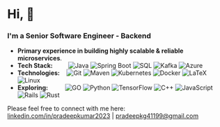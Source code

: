 # Hi, 👋

### I'm a Senior Software Engineer - Backend
- **Primary experience in building highly scalable & reliable microservices**.
- **Tech Stack:** $~~~~~~~~$![Java](https://img.shields.io/badge/Java-ED8B00?style=for-the-badge&logo=openjdk&logoColor=white)  ![Spring Boot](https://img.shields.io/badge/Spring_Boot-6DB33F?style=for-the-badge&logo=spring-boot&logoColor=white)  ![SQL](https://img.shields.io/badge/MySQL-005C84?style=for-the-badge&logo=mysql&logoColor=white)  ![Kafka](https://img.shields.io/badge/Apache_Kafka-231F20?style=for-the-badge&logo=apache-kafka&logoColor=white)  ![Azure](https://img.shields.io/badge/microsoft%20azure-0089D6?style=for-the-badge&logo=microsoft-azure&logoColor=white)
- **Technologies:** $~~~$![Git](https://img.shields.io/badge/GIT-E44C30?style=for-the-badge&logo=git&logoColor=white)  ![Maven](https://img.shields.io/badge/apache_maven-C71A36?style=for-the-badge&logo=apachemaven&logoColor=white)  ![Kubernetes](https://img.shields.io/badge/kubernetes-326ce5.svg?&style=for-the-badge&logo=kubernetes&logoColor=white)  ![Docker](https://img.shields.io/badge/Docker-2CA5E0?style=for-the-badge&logo=docker&logoColor=white)  ![LaTeX](https://img.shields.io/badge/LaTeX-47A141?style=for-the-badge&logo=LaTeX&logoColor=white)  ![Linux](https://img.shields.io/badge/Linux-FCC624?style=for-the-badge&logo=linux&logoColor=black)
- **Exploring:** $~~~~~~~~~$![GO](https://img.shields.io/badge/Go-00ADD8?style=for-the-badge&logo=go&logoColor=white)  ![Python](https://img.shields.io/badge/Python-FFD43B?style=for-the-badge&logo=python&logoColor=blue)  ![TensorFlow](https://img.shields.io/badge/TensorFlow-FF6F00?style=for-the-badge&logo=tensorflow&logoColor=white)  ![C++](https://img.shields.io/badge/C%2B%2B-00599C?style=for-the-badge&logo=c%2B%2B&logoColor=white)  ![JavaScript](https://img.shields.io/badge/JavaScript-323330?style=for-the-badge&logo=javascript&logoColor=F7DF1E)  ![Rails](https://img.shields.io/badge/rails-%23CC0000.svg?style=for-the-badge&logo=ruby-on-rails&logoColor=white)  ![Rust](https://img.shields.io/badge/rust-%23000000.svg?style=for-the-badge&logo=rust&logoColor=white)

Please feel free to connect with me here: [linkedin.com/in/pradeepkumar2023](https://www.linkedin.com/in/pradeepkumar2023/) | [pradeepkg41199@gmail.com](mailto:pradeepkg41199@gmail.com)
